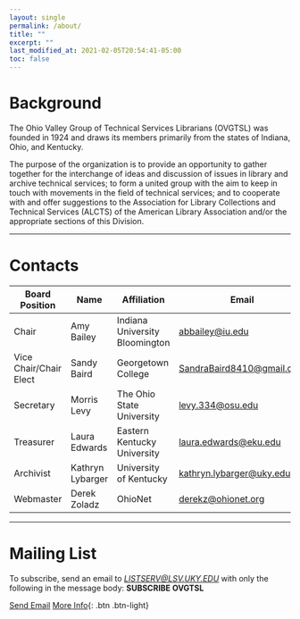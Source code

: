 ```yaml
---
layout: single
permalink: /about/
title: ""
excerpt: ""
last_modified_at: 2021-02-05T20:54:41-05:00
toc: false
---
```


# Background

The Ohio Valley Group of Technical Services Librarians (OVGTSL) was founded in 1924 and draws its members primarily from the states of Indiana, Ohio, and Kentucky.

The purpose of the organization is to provide an opportunity to gather together for the interchange of ideas and discussion of issues in library and archive technical services; to form a united group with the aim to keep in touch with movements in the field of technical services; and to cooperate with and offer suggestions to the Association for Library Collections and Technical Services (ALCTS) of the American Library Association and/or the appropriate sections of this Division.

<hr class="invisible"/>

# Contacts

| Board Position         | Name             | Affiliation                    | Email                     |
|------------------------|------------------|--------------------------------|---------------------------|
| Chair                  | Amy Bailey       | Indiana University Bloomington | abbailey@iu.edu           |
| Vice Chair/Chair Elect | Sandy Baird      | Georgetown College             | SandraBaird8410@gmail.com |
| Secretary              | Morris Levy      | The Ohio State University      | levy.334@osu.edu          |
| Treasurer              | Laura Edwards    | Eastern Kentucky University    | laura.edwards@eku.edu     |
| Archivist              | Kathryn Lybarger | University of Kentucky         | kathryn.lybarger@uky.edu  |
| Webmaster              | Derek Zoladz     | OhioNet                        | derekz@ohionet.org        |

<hr class="invisible"/>

# Mailing List

To subscribe, send an email to *LISTSERV@LSV.UKY.EDU* with only the following in the message body: **SUBSCRIBE OVGTSL**

<a class="btn btn--info" href="mailto:LISTSERV@LSV.UKY.EDU?subject=SUBSCRIBE OVGTSL&body=SUBSCRIBE OVGTSL">Send Email</a> [More Info](http://www.lsoft.com/scripts/wl.exe?SL1=OVGTSL&H=LSV.UKY.EDU){: .btn .btn-light}